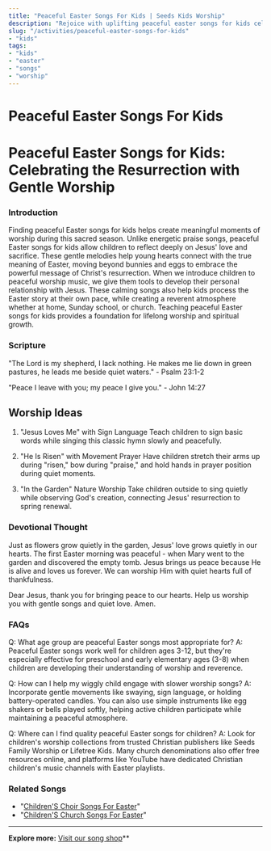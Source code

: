 ```yaml
---
title: "Peaceful Easter Songs For Kids | Seeds Kids Worship"
description: "Rejoice with uplifting peaceful easter songs for kids celebrating Jesus' resurrection. Easter worship resources for kids and Sunday school."
slug: "/activities/peaceful-easter-songs-for-kids"
- "kids"
tags:
- "kids"
- "easter"
- "songs"
- "worship"
---
```


# Peaceful Easter Songs For Kids

# Peaceful Easter Songs for Kids: Celebrating the Resurrection with Gentle Worship

### Introduction
Finding peaceful Easter songs for kids helps create meaningful moments of worship during this sacred season. Unlike energetic praise songs, peaceful Easter songs for kids allow children to reflect deeply on Jesus' love and sacrifice. These gentle melodies help young hearts connect with the true meaning of Easter, moving beyond bunnies and eggs to embrace the powerful message of Christ's resurrection. When we introduce children to peaceful worship music, we give them tools to develop their personal relationship with Jesus. These calming songs also help kids process the Easter story at their own pace, while creating a reverent atmosphere whether at home, Sunday school, or church. Teaching peaceful Easter songs for kids provides a foundation for lifelong worship and spiritual growth.

### Scripture
"The Lord is my shepherd, I lack nothing. He makes me lie down in green pastures, he leads me beside quiet waters." - Psalm 23:1-2

"Peace I leave with you; my peace I give you." - John 14:27

## Worship Ideas
1. "Jesus Loves Me" with Sign Language
Teach children to sign basic words while singing this classic hymn slowly and peacefully.

2. "He Is Risen" with Movement Prayer
Have children stretch their arms up during "risen," bow during "praise," and hold hands in prayer position during quiet moments.

3. "In the Garden" Nature Worship
Take children outside to sing quietly while observing God's creation, connecting Jesus' resurrection to spring renewal.

### Devotional Thought
Just as flowers grow quietly in the garden, Jesus' love grows quietly in our hearts. The first Easter morning was peaceful - when Mary went to the garden and discovered the empty tomb. Jesus brings us peace because He is alive and loves us forever. We can worship Him with quiet hearts full of thankfulness.

Dear Jesus, thank you for bringing peace to our hearts. Help us worship you with gentle songs and quiet love. Amen.

### FAQs

Q: What age group are peaceful Easter songs most appropriate for?
A: Peaceful Easter songs work well for children ages 3-12, but they're especially effective for preschool and early elementary ages (3-8) when children are developing their understanding of worship and reverence.

Q: How can I help my wiggly child engage with slower worship songs?
A: Incorporate gentle movements like swaying, sign language, or holding battery-operated candles. You can also use simple instruments like egg shakers or bells played softly, helping active children participate while maintaining a peaceful atmosphere.

Q: Where can I find quality peaceful Easter songs for children?
A: Look for children's worship collections from trusted Christian publishers like Seeds Family Worship or Lifetree Kids. Many church denominations also offer free resources online, and platforms like YouTube have dedicated Christian children's music channels with Easter playlists.

### Related Songs

- "[Children'S Choir Songs For Easter](/activities/children-s-choir-songs-for-easter/)"
- "[Children'S Church Songs For Easter](/activities/children-s-church-songs-for-easter/)"

---

**Explore more:** [Visit our song shop](https://seedskidsworship.com/shop)**

<!-- Schema Markup -->
<script type="application/ld+json">
{
  "@context": "https://schema.org",
  "@type": "MusicRecording",
  "name": "Peaceful Easter Songs For Kids",
  "byArtist": {
    "@type": "MusicGroup",
    "name": "Seeds Kids Worship"
  },
  "isFamilyFriendly": true,
  "url": "https://seedskidsworship.com/activities/peaceful-easter-songs-for-kids/"
}
</script>